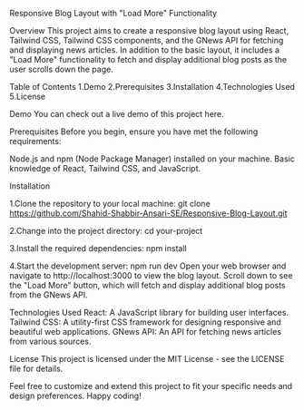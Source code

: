 Responsive Blog Layout with "Load More" Functionality

Overview
This project aims to create a responsive blog layout using React, Tailwind CSS, Tailwind CSS components, and the GNews API for fetching and displaying news articles. In addition to the basic layout, it includes a "Load More" functionality to fetch and display additional blog posts as the user scrolls down the page.

Table of Contents
1.Demo
2.Prerequisites
3.Installation
4.Technologies Used
5.License

Demo
You can check out a live demo of this project here.

Prerequisites
Before you begin, ensure you have met the following requirements:

Node.js and npm (Node Package Manager) installed on your machine.
Basic knowledge of React, Tailwind CSS, and JavaScript.

Installation

1.Clone the repository to your local machine:
git clone https://github.com/Shahid-Shabbir-Ansari-SE/Responsive-Blog-Layout.git


2.Change into the project directory:
cd your-project

3.Install the required dependencies:
npm install

4.Start the development server:
npm run dev
Open your web browser and navigate to http://localhost:3000 to view the blog layout.
Scroll down to see the "Load More" button, which will fetch and display additional blog posts from the GNews API.


Technologies Used
React: A JavaScript library for building user interfaces.
Tailwind CSS: A utility-first CSS framework for designing responsive and beautiful web applications.
GNews API: An API for fetching news articles from various sources.

License
This project is licensed under the MIT License - see the LICENSE file for details.

Feel free to customize and extend this project to fit your specific needs and design preferences. Happy coding!
